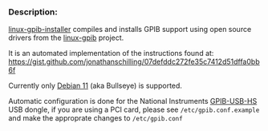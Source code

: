 
### Description:
[linux-gpib-installer](https://github.com/jakeogh/linux-gpib-installer) compiles and installs GPIB support using open source drivers from the [linux-gpib](https://linux-gpib.sourceforge.io/) project.

It is an automated implementation of the instructions found at: https://gist.github.com/jonathanschilling/07defddc272fe35c7412d51dffa0bb6f

Currently only [Debian 11](https://www.linuxtechi.com/how-to-install-debian-11-bullseye/) (aka Bullseye) is supported.

Automatic configuration is done for the National Instruments [GPIB-USB-HS](https://knowledge.ni.com/KnowledgeArticleDetails?id=kA00Z000000P8kcSAC) USB dongle, if you are using a PCI card, please see `/etc/gpib.conf.example` and make the approprate changes to `/etc/gpib.conf`

